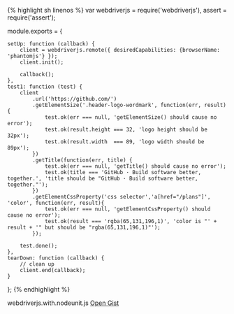 {% highlight sh linenos %}
var webdriverjs = require('webdriverjs'),
    assert      = require('assert');
 
module.exports = {
 
    setUp: function (callback) {
        client = webdriverjs.remote({ desiredCapabilities: {browserName: 'phantomjs'} });
        client.init();
 
        callback();
    },
    test1: function (test) {
        client
            .url('https://github.com/')
            .getElementSize('.header-logo-wordmark', function(err, result) {
                test.ok(err === null, 'getElementSize() should cause no error');
                test.ok(result.height === 32, 'logo height should be 32px');
                test.ok(result.width  === 89, 'logo width should be 89px');
            })
            .getTitle(function(err, title) {
                test.ok(err === null, 'getTitle() should cause no error');
                test.ok(title === 'GitHub · Build software better, together.', 'title should be "GitHub · Build software better, together."');
            })
            .getElementCssProperty('css selector','a[href="/plans"]', 'color', function(err, result){
                test.ok(err === null, 'getElementCssProperty() should cause no error');
                test.ok(result === 'rgba(65,131,196,1)', 'color is "' + result + '" but should be "rgba(65,131,196,1)"');
            });
 
        test.done();
    },
    tearDown: function (callback) {
        // clean up
        client.end(callback);
    }
};
{% endhighlight %}
<footer>webdriverjs.with.nodeunit.js <a href="https://gist.github.com/christian-bromann/6416889" target="_blank">Open Gist</a></footer>